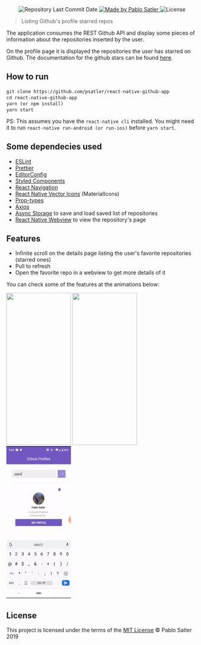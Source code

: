 <p align="center">
  <img alt="Repository Last Commit Date" src="https://img.shields.io/github/last-commit/psatler/react-native-github-app?color=blue">

  <a href="https://www.linkedin.com/in/pablosatler/">
    <img alt="Made by Pablo Satler" src="https://img.shields.io/badge/made%20by-Pablo%20Satler-blue">
  </a>

  <img alt="License" src="https://img.shields.io/github/license/psatler/react-native-github-app?color=blue">

</p>

> Listing Github's profile starred repos

The application consumes the REST Github API and display some pieces of information
about the repositories inserted by the user.

On the profile page it is displayed the repositories the user has starred on Github.
The documentation for the github stars can be found [here](https://developer.github.com/v3/activity/starring/#list-repositories-being-starred).

## How to run

```
git clone https://github.com/psatler/react-native-github-app
cd react-native-github-app
yarn (or npm install)
yarn start
```

PS: This assumes you have the `react-native cli` installed. You might need it to run `react-native run-android (or run-ios)` before `yarn start`.

## Some dependecies used

- [ESLint](https://github.com/eslint/eslint)
- [Prettier](https://github.com/prettier/prettier)
- [EditorConfig](https://github.com/editorconfig/editorconfig)
- [Styled Components](https://github.com/styled-components/styled-components)
- [React Navigation](navigation)
- [React Native Vector Icons](https://github.com/oblador/react-native-vector-icons) (MaterialIcons)
- [Prop-types](https://github.com/facebook/prop-types)
- [Axios](https://github.com/axios/axios)
- [Async Storage](https://github.com/react-native-community/async-storage) to save and load saved list of repositories
- [React Native Webview](https://github.com/react-native-community/react-native-webview/blob/master/docs/Getting-Started.md) to view the repository's page

## Features

- Infinite scroll on the details page listing the user's favorite repositories (starred ones)
- Pull to refresh
- Open the favorite repo in a webview to get more details of it

You can check some of the features at the animations below:

<img src="./src/assets/first.gif" width="170" height="400" />

<img src="./src/assets/second.gif" width="170" height="400" />

<img src="./src/assets/third.gif" width="170" height="400" />

## License

This project is licensed under the terms of the [MIT License](https://opensource.org/licenses/MIT) © Pablo Satler 2019
